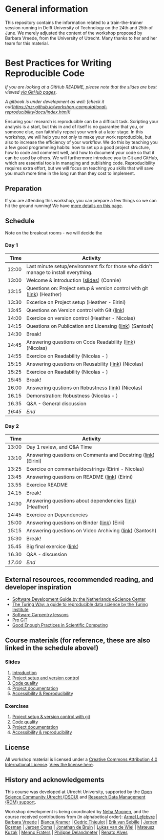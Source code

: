 # General information 
  This repository contains the information related to a train-the-trainer session running in Delft University of Technology on the 24th and 25th of June. 
  We merely adjusted the content of the workshop proposed by Barbara Vreede, from the University of Utrecht. Many thanks to her and her team for this material. 
  
  

# Best Practices for Writing Reproducible Code

_If you are looking at a GitHub README, please note that the slides are best viewed [via GitHub pages](https://nzr.github.io/workshop-computational-reproducibility)._

_A gitbook is under development as well: [check it out]https://nzr.github.io/workshop-computational-reproducibility/docs/index.html)!_

Ensuring your research is reproducible can be a difficult task.
Scripting your analysis is a start, but this in and of itself is no guarantee that you, or someone else, can faithfully repeat your work at a later stage.
In this workshop, we will help you not only to make your work reproducible, but also to increase the efficiency of your workflow.
We do this by teaching you a few good programming habits: how to set up a good project structure, how to code and comment well, and how to document your code so that it can be used by others.
We will furthermore introduce you to Git and GitHub, which are essential tools in managing and publishing code.
Reproducibility requires extra effort, but we will focus on teaching you skills that will save you much more time in the long run than they cost to implement.

## Preparation

If you are attending this workshop, you can prepare a few things so we can hit the ground running!
We have [more details on this page](preparations).


## Schedule

Note on the breakout rooms - we will decide the 
### Day 1

| Time  | Activity |
|-------:|----------|
| 12:00 | Last minute setup/environment fix for those who didn't manage to install everything.| 
| 13:00 | Welcome & introduction ([slides](slides/slides_introduction.html)) (Connie)| 
| 13:15 | Questions on: Project setup & version control with git ([link](exercises/project-setup.md)) (Heather)|
| 13:30 | Excerice on Project setup (Heather - Eirini)|
| 13:45 | Questions on Version control with Git ([link](exercises/project-setup.md#2))|
| 14:00 | Exercice on version control (Heather - Nicolas)|
| 14:15 | Questions on Publication and Licensing ([link](exercises/project-setup.md#3)) (Santosh)|
| 14:30 | Break! |
| 14:45 | Answering questions on Code Readability ([link](exercises/code-quality.md#1)) (Nicolas) |
| 14:55 | Exercice on Readability (Nicolas - ) |
| 15:15 | Answering questions on Reusability ([link](exercises/code-quality.md#2-exercise)) (Nicolas)| 
| 15:25 | Exercice on Readability (Nicolas - )|
| 15:45 | Break! |
| 16.00 | Answering qustions on Robustness ([link](exercises/code-quality.md#3-exercise)) (Nicolas)|
| 16.15 | Demonstration: Robustness (Nicolas - )|
| 16.35 | Q&A - General discussion|
| _16:45_ | _End_ |


### Day 2

| Time  | Activity |
|-------:|----------|
| 13:00 | Day 1 review, and Q&A Time | 
| 13:10 | Answering questions on Comments and Docstring ([link](exercises/documentation.md#12-exercise)) (Eirini)|
| 13:25 | Exercice on comments/docstrings (Eirini - Nicolas)|
| 13:45 | Answering questions on README ([link](exercises/documentation.md#22-exercise)) (Eirini)|
| 13.55 | Exercice README |
| 14.15 | Break!|
| 14:30 | Answering questions about dependencies ([link](exercises/documentation.md#12-exercise)) (Heather)|
| 14:45 | Exercice on Dependencies |
| 15:00 | Answering questions on Binder ([link](exercises/reproducibility.md#12-exercise)) (Eirii)|
| 15:15 | Answering questions on Video Archiving ([link](exercises/reproducibility.md#12-exercise)) (Santosh)|
| 15:30 | Break! |
| 15.45 | Big final exercice  ([link](slides/slides_reproducibility.md#18))| 
| 16.30 | Q&A - discussion |
| _17.00_ | _End_ |



## External resources, recommended reading, and developer inspiration

- [Software Development Guide by the Netherlands eScience Center](https://guide.esciencecenter.nl/)
- [The Turing Way: a guide to reproducible data science by the Turing Institute](https://the-turing-way.netlify.app/welcome)
- [Software Carpentry lessons](https://github.com/swcarpentry/swcarpentry)
- [Pro GIT](https://www.git-scm.com/book/en/v2)
- [Good Enough Practices in Scientific Computing](https://journals.plos.org/ploscompbiol/article?id=10.1371/journal.pcbi.1005510)

## Course materials (for reference, these are also linked in the schedule above!)

### Slides
1. [Introduction](slides/slides_introduction.html)
1. [Project setup and version control](slides/slides_project-setup.html)
1. [Code quality](slides/slides_code-quality.html)
1. [Project documentation](slides/slides_documentation.html)
1. [Accessibility & Reproducibility](slides/slides_reproducibility.html)


### Exercises
1. [Project setup & version control with git](exercises/project-setup.md)
1. [Code quality](exercises/code-quality.md) 
1. [Project documentation](exercises/documentation.md) 
1. [Accessibility & reproducibility](exercises/reproducibility.md) 


## License

All workshop material is licensed under a [Creative Commons Attribution 4.0 International License](http://creativecommons.org/licenses/by/4.0/). [View the license here](https://github.com/UtrechtUniversity/workshop-computational-reproducibility/blob/master/LICENSE.md).


## History and acknowledgements

This course was developed at Utrecht University, supported by the [Open Science Community Utrecht (OSCU)](https://openscience-utrecht.com) and [Research Data Management (RDM) support](https://www.uu.nl/en/research/research-data-management).

Workshop development is being coordinated by [Neha Moopen](https://github.com/nehamoopen), and the course received contributions from (in alphabetical order):
[Armel Lefebvre](https://github.com/armell)
| [Barbara Vreede](https://github.com/bvreede)
| [Bianca Kramer](https://github.com/bmkramer)
| [Cedric Thieulot](https://github.com/cedrict)
| [Erik van Sebille](https://github.com/erikvansebille)
| [Jeroen Bosman](https://github.com/JeroenBosman)
| [Jeroen Ooms](https://github.com/jeroen)
| [Jonathan de Bruin](https://github.com/J535D165)
| [Lukas van de Wiel](https://github.com/hooiberg)
| [Mateusz Kuzak](https://twitter.com/matkuzak)
| [Menno Fraters](https://github.com/MFraters)
| [Philippe Delandmeter](https://github.com/delandmeterp)
| [Renato Alves](https://github.com/unode)

